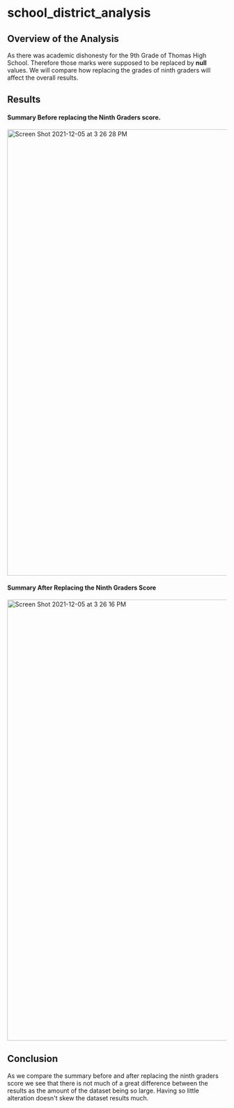 # school_district_analysis

## Overview of the Analysis
As there was academic dishonesty for the 9th Grade of Thomas High School. Therefore those marks were supposed to be replaced by __null__ values. We will compare how replacing the grades of ninth graders will affect the overall results.
## Results

#### Summary Before replacing the Ninth Graders score.
<img width="1022" alt="Screen Shot 2021-12-05 at 3 26 28 PM" src="https://user-images.githubusercontent.com/91028094/144762801-769dc7e6-a6e2-4145-b968-c991a97c6678.png">



#### Summary After Replacing the Ninth Graders Score
      
<img width="1010" alt="Screen Shot 2021-12-05 at 3 26 16 PM" src="https://user-images.githubusercontent.com/91028094/144762797-d8e17d24-b273-4ba9-bed4-982d9fb62bcd.png">

## Conclusion
As we compare the summary before and after replacing the ninth graders score we see that there is not much of a great difference between the results as the amount of the dataset being so large. Having so little alteration doesn't skew the dataset results much.
